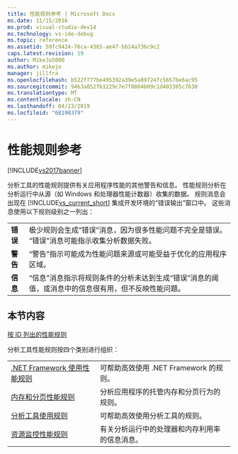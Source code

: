 ```yaml
---
title: 性能规则参考 | Microsoft Docs
ms.date: 11/15/2016
ms.prod: visual-studio-dev14
ms.technology: vs-ide-debug
ms.topic: reference
ms.assetid: 59fc9424-76ca-4365-ae47-bb14a736c9c2
caps.latest.revision: 19
author: MikeJo5000
ms.author: mikejo
manager: jillfra
ms.openlocfilehash: b522f777be495392a39e5a89724fc5657be6ac95
ms.sourcegitcommit: 94b3a052fb1229c7e7f8804b09c1d403385c7630
ms.translationtype: MT
ms.contentlocale: zh-CN
ms.lasthandoff: 04/23/2019
ms.locfileid: "68190379"
---
```

# <a name="performance-rules-reference"></a>性能规则参考
[!INCLUDE[vs2017banner](../includes/vs2017banner.md)]

分析工具的性能规则提供有关应用程序性能的其他警告和信息。 性能规则分析在分析运行中从源（如 Windows 和处理器性能计数器）收集的数据。 规则消息会出现在 [!INCLUDE[vs_current_short](../includes/vs-current-short-md.md)] 集成开发环境的“错误输出”窗口中。 这些消息使用以下规则级别之一列出：  
  
|||  
|-|-|  
|**错误**|极少规则会生成“错误”消息，因为很多性能问题不完全是错误。 “错误”消息可能指示收集分析数据失败。|  
|**警告**|“警告”指示可能成为性能问题来源或可能受益于优化的应用程序区域。|  
|**信息**|“信息”消息指示将规则条件的分析未达到生成“错误”消息的阈值，或消息中的信息很有用，但不反映性能问题。|  
  
## <a name="in-this-section"></a>本节内容  
 [按 ID 列出的性能规则](../profiling/performance-rules-by-id.md)  
  
 分析工具性能规则按四个类别进行组织：  
  
|||  
|-|-|  
|[.NET Framework 使用性能规则](../profiling/dotnet-framework-usage-performance-rules.md)|可帮助高效使用 .NET Framework 的规则。|  
|[内存和分页性能规则](../profiling/memory-and-paging-performance-rules.md)|分析应用程序的托管内存和分页行为的规则。|  
|[分析工具使用规则](../profiling/profiling-tools-usage-rules.md)|可帮助高效使用分析工具的规则。|  
|[资源监控性能规则](../profiling/resource-monitoring-performance-rules.md)|有关分析运行中的处理器和内存利用率的信息消息。|
